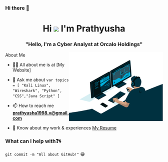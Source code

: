 ### Hi there 👋



<h1 align="center">Hi <img src="https://raw.githubusercontent.com/iampavangandhi/iampavangandhi/master/gifs/Hi.gif" width="30px"> I'm Prathyusha</h1>
<h3 align="center">"Hello, I'm a Cyber Analyst at Orcalo Holdings"</h3>

 About Me
 <img align="right" alt="GIF" src="https://github.com/piyush97/piyush97/blob/master/code.gif?raw=true" width="300" height="220" />
  
- 👨‍💻 All about me is at [My Website] <!--(https://chandrikadeb7.github.io/)-->

- 💬 Ask me about ``` var topics = [ "Kali Linux", "Wireshark", "Python", "CSS","Java Script" ] ```

- 📫 How to reach me **prathyusha1998.v@gmail.com**

- 📄 Know about my work & experiences [My Resume](https://drive.google.com/file/d/1Yn1CsXy92q98CYk5cWTySB4_CpY8Q9ej/view?usp=sharing)

### What can I help with:question::cyclone:
<code>git commit -m "All about GitHub!"</code> :grin:
<code>
